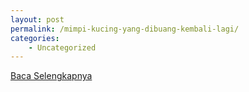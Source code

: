 ```yaml
---
layout: post
permalink: /mimpi-kucing-yang-dibuang-kembali-lagi/
categories:
    - Uncategorized
---
```


[Baca Selengkapnya](/10)